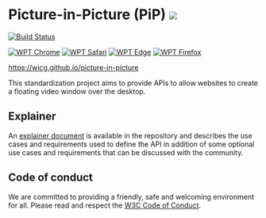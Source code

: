 # Picture-in-Picture (PiP) ![](https://storage.googleapis.com/material-icons/external-assets/v4/icons/svg/ic_picture_in_picture_alt_black_24px.svg) 

[![Build Status](https://travis-ci.org/WICG/picture-in-picture.svg?branch=master)](https://travis-ci.org/WICG/picture-in-picture)

[![WPT Chrome](https://wpt-badge.glitch.me/?product=chrome&prefix=/picture-in-picture/)]()
[![WPT Safari](https://wpt-badge.glitch.me/?product=safari&prefix=/picture-in-picture/)]()
[![WPT Edge](https://wpt-badge.glitch.me/?product=edge&prefix=/picture-in-picture/)]()
[![WPT Firefox](https://wpt-badge.glitch.me/?product=firefox&prefix=/picture-in-picture/)]()

https://wicg.github.io/picture-in-picture

This standardization project aims to provide APIs to allow websites to create a floating video window over the desktop.

## Explainer

An [explainer document](explainer.md) is available in the repository and describes the use cases and requirements used to define the API in addition of some optional use cases and requirements that can be discussed with the community.

## Code of conduct

We are committed to providing a friendly, safe and welcoming environment for all. Please read and
respect the [W3C Code of Conduct](https://www.w3.org/Consortium/cepc/).

